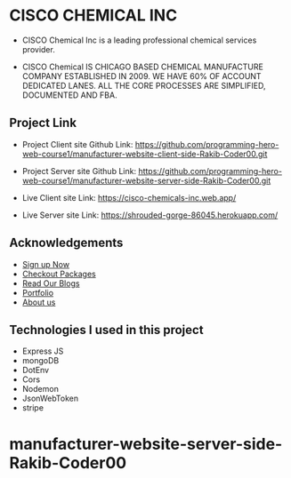 # CISCO CHEMICAL INC

- CISCO Chemical Inc is a  leading professional chemical services provider.

- CISCO Chemical IS CHICAGO BASED CHEMICAL MANUFACTURE COMPANY ESTABLISHED IN 2009. WE HAVE 60% OF ACCOUNT DEDICATED LANES. ALL THE CORE PROCESSES ARE SIMPLIFIED, DOCUMENTED AND FBA.

## Project Link

- Project Client site Github Link: https://github.com/programming-hero-web-course1/manufacturer-website-client-side-Rakib-Coder00.git
- Project Server site Github Link: https://github.com/programming-hero-web-course1/manufacturer-website-server-side-Rakib-Coder00.git

- Live Client site Link: https://cisco-chemicals-inc.web.app/
- Live Server site Link: https://shrouded-gorge-86045.herokuapp.com/

## Acknowledgements

- [Sign up Now](https://cisco-chemicals-inc.web.app/signup)
- [Checkout Packages  ](https://brite-express-inc.web.app/checkout)
- [Read Our Blogs ](https://cisco-chemicals-inc.web.app/blog)
- [Portfolio](https://cisco-chemicals-inc.web.app/portfolio)
- [About us](https://cisco-chemicals-inc.web.app/about)


## Technologies I used in this project 
-  Express JS
-  mongoDB
-  DotEnv
-  Cors
-  Nodemon
-  JsonWebToken
-  stripe



# manufacturer-website-server-side-Rakib-Coder00
